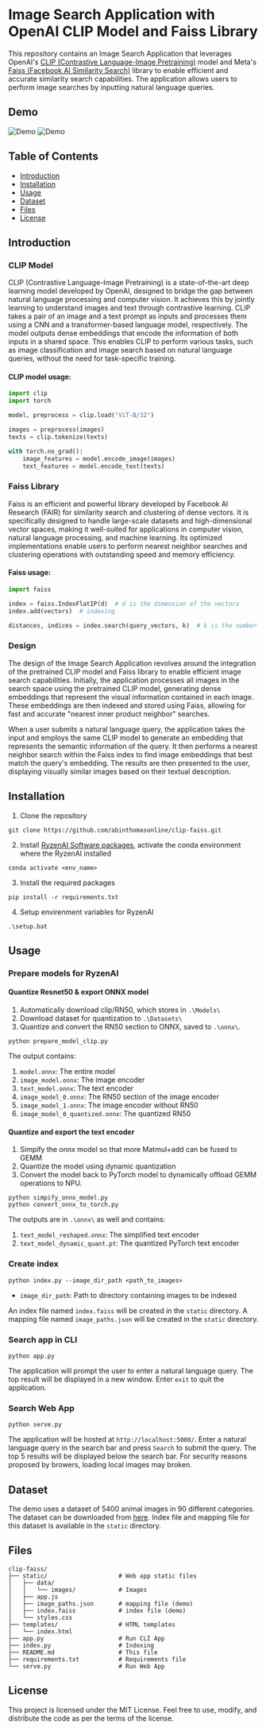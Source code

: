 # Image Search Application with OpenAI CLIP Model and Faiss Library

This repository contains an Image Search Application that leverages OpenAI's [CLIP (Contrastive Language-Image Pretraining)](https://github.com/openai/CLIP) model and Meta's [Faiss (Facebook AI Similarity Search)](https://github.com/facebookresearch/faiss) library to enable efficient and accurate similarity search capabilities. The application allows users to perform image searches by inputting natural language queries.

## Demo

![Demo](demo.png)
![Demo](demo.gif)

## Table of Contents
- [Introduction](#introduction)
- [Installation](#installation)
- [Usage](#usage)
- [Dataset](#dataset)
- [Files](#files)
- [License](#license)


## Introduction

### CLIP Model
CLIP (Contrastive Language-Image Pretraining) is a state-of-the-art deep learning model developed by OpenAI, designed to bridge the gap between natural language processing and computer vision. It achieves this by jointly learning to understand images and text through contrastive learning. CLIP takes a pair of an image and a text prompt as inputs and processes them using a CNN and a transformer-based language model, respectively. The model outputs dense embeddings that encode the information of both inputs in a shared space. This enables CLIP to perform various tasks, such as image classification and image search based on natural language queries, without the need for task-specific training.

#### CLIP model usage:
```python
import clip
import torch

model, preprocess = clip.load("ViT-B/32")

images = preprocess(images)
texts = clip.tokenize(texts)

with torch.no_grad():
    image_features = model.encode_image(images)
    text_features = model.encode_text(texts)
```

### Faiss Library
Faiss is an efficient and powerful library developed by Facebook AI Research (FAIR) for similarity search and clustering of dense vectors. It is specifically designed to handle large-scale datasets and high-dimensional vector spaces, making it well-suited for applications in computer vision, natural language processing, and machine learning. Its optimized implementations enable users to perform nearest neighbor searches and clustering operations with outstanding speed and memory efficiency. 

#### Faiss usage:
```python
import faiss

index = faiss.IndexFlatIP(d)  # d is the dimension of the vectors
index.add(vectors)  # indexing

distances, indices = index.search(query_vectors, k)  # k is the number of nearest neighbors to search for
```

### Design
The design of the Image Search Application revolves around the integration of the pretrained CLIP model and Faiss library to enable efficient image search capabilities. Initially, the application processes all images in the search space using the pretrained CLIP model, generating dense embeddings that represent the visual information contained in each image. These embeddings are then indexed and stored using Faiss, allowing for fast and accurate "nearest inner product neighbor" searches.

When a user submits a natural language query, the application takes the input and employs the same CLIP model to generate an embedding that represents the semantic information of the query. It then performs a nearest neighbor search within the Faiss index to find image embeddings that best match the query's embedding. The results are then presented to the user, displaying visually similar images based on their textual description.

## Installation
1. Clone the repository
```commandline
git clone https://github.com/abinthomasonline/clip-faiss.git
```
2. Install [RyzenAI Software packages](https://ryzenai.docs.amd.com/en/latest/inst.html), activate the conda environment where the RyzenAI installed
```
conda activate <env_name>
```
3. Install the required packages
```commandline
pip install -r requirements.txt
```
4. Setup envirenment variables for RyzenAI
```
.\setup.bat
```

## Usage
### Prepare models for RyzenAI
#### Quantize Resnet50 & export ONNX model
1. Automatically download clip/RN50, which stores in `.\Models\`
2. Download dataset for quantization to `.\Datasets\`
3. Quantize and convert the RN50 section to ONNX, saved to `.\onnx\`.
```
python prepare_model_clip.py
```
The output contains:
1. `model.onnx`: The entire model
2. `image_model.onnx`: The image encoder
3. `text_model.onnx`: The text encoder
4. `image_model_0.onnx`: The RN50 section of the image encoder
5. `image_model_1.onnx`: The image encoder without RN50
4. `image_model_0_quantized.onnx`: The quantized RN50
#### Quantize and export the text encoder
1. Simpify the onnx model so that more Matmul+add can be fused to GEMM
2. Quantize the model using dynamic quantization
3. Convert the model back to PyTorch model to dynamically offload GEMM operations to NPU.
```
python simpify_onnx_model.py
python convert_onnx_to_torch.py
```
The outputs are in `.\onnx\` as well and contains:
1. `text_model_reshaped.onnx`: The simplified text encoder
2. `text_model_dynamic_quant.pt`: The quantized PyTorch text encoder

### Create index
```commandline
python index.py --image_dir_path <path_to_images>
```
- `image_dir_path`: Path to directory containing images to be indexed

An index file named `index.faiss` will be created in the `static` directory.
A mapping file named `image_paths.json` will be created in the `static` directory.

### Search app in CLI
```commandline
python app.py
```
The application will prompt the user to enter a natural language query. The top result will be displayed in a new window. Enter `exit` to quit the application.

### Search Web App
```commandline
python serve.py
```
The application will be hosted at `http://localhost:5000/`. Enter a natural language query in the search bar and press `Search` to submit the query. The top 5 results will be displayed below the search bar. For security reasons proposed by browers, loading local images may broken.

## Dataset
The demo uses a dataset of 5400 animal images in 90 different categories. The dataset can be downloaded from [here](https://www.kaggle.com/datasets/iamsouravbanerjee/animal-image-dataset-90-different-animals).
Index file and mapping file for this dataset is available in the `static` directory. 

## Files
```commandline
clip-faiss/
├── static/                    # Web app static files                
│   ├── data/                      
│   │   └── images/            # Images
│   ├── app.js 
│   ├── image_paths.json       # mapping file (demo)
│   ├── index.faiss            # index file (demo)
│   └── styles.css       
├── templates/                 # HTML templates
│   └── index.html             
├── app.py                     # Run CLI App
├── index.py                   # Indexing
├── README.md                  # This file
├── requirements.txt           # Requirements file
└── serve.py                   # Run Web App
```

## License
This project is licensed under the MIT License. Feel free to use, modify, and distribute the code as per the terms of the license.